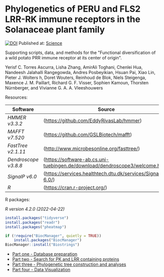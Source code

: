 # Phylogenetics of PERU and FLS2 LRR-RK immune receptors in the Solanaceae plant family

[![DOI](https://zenodo.org/badge/DOI/10.5281/zenodo.8079625.svg)](https://doi.org/10.5281/zenodo.8079625)
Published at: [Science](https://doi.org/10.1126/science.adg5261)

Supporting scripts, data, and methods for the "Functional diversification of a wild potato PRR immune receptor at its center of origin".

Yerisf C. Torres Ascurra, Lisha Zhang, AmirAli Toghani, Chenlei Hua, Nandeesh Jalahalli Rangegowda, Andres Posbeyikian, Hsuan Pai, Xiao Lin, Pieter J. Wolters h, Doret Wouters, Reinhoud de Blok, Niels Steigenga, Maxence J. M. Paillart, Richard G. F. Visser, Sophien Kamoun, Thorsten Nürnberger, and Vivianne G. A. A. Vleeshouwers


Resources:

Software                            | Source
------------------------------------| ------------------------------------
*HMMER v3.3.2*                      | (https://github.com/EddyRivasLab/hmmer)
*MAFFT v7.520*                      | (https://github.com/GSLBiotech/mafft)
*FastTree v2.1.11*                  | (http://www.microbesonline.org/fasttree/)
*Dendroscope v3.8.8*                | (https://software-ab.cs.uni-tuebingen.de/download/dendroscope3/welcome.html)
*SignalP v6.0*                      | (https://services.healthtech.dtu.dk/services/SignalP-6.0/)
*R*                                 | (https://cran.r-project.org/)

R packages:

*R version 4.2.0 (2022-04-22)*
```R
install.packages("tidyverse")
install.packages("readr")
install.packages("pheatmap")

if (!require("BiocManager", quietly = TRUE))
    install.packages("BiocManager")
BiocManager::install("Biostrings")
```

* [Part one - Database preparation](/01_Database_preparation.md)
* [Part two - Search for PK and LRR containing proteins](/02_Search_for_PK_and_LRR_containing_proteins.md)
* [Part three - Phylogenetic tree construction and analyses](/03_Phylogenetic_tree_construction_and_analyses.md)
* [Part four - Data Visualization](/04_Data_Visualization.md)
